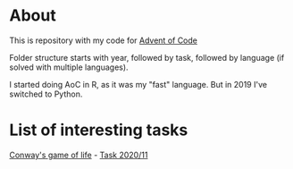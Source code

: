 # About
This is repository with my code for [Advent of Code](www.adventofcode.com)

Folder structure starts with year, followed by task, followed by language (if solved with multiple languages).

I started doing AoC in R, as it was my "fast" language. But in 2019 I've switched to Python.

# List of interesting tasks
[Conway's game of life](https://en.wikipedia.org/wiki/Conway%27s_Game_of_Life) - [Task 2020/11](https://github.com/PitrPi/AoC/tree/master/y2020/task_11)
